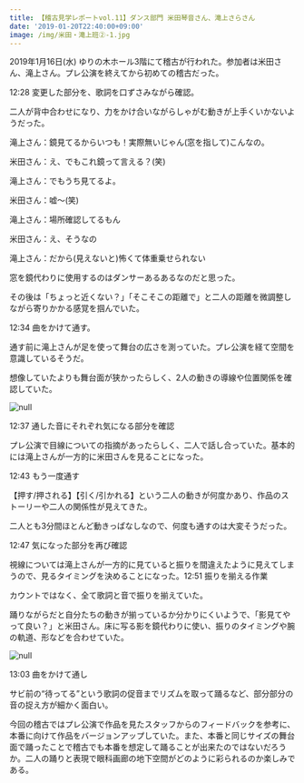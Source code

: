 ```yaml
---
title: 【稽古見学レポートvol.11】ダンス部門 米田琴音さん、滝上さらさん
date: '2019-01-20T22:40:00+09:00'
image: /img/米田・滝上班②-1.jpg
---
```

2019年1月16日(水) ゆりの木ホール3階にて稽古が行われた。参加者は米田さん、滝上さん。プレ公演を終えてから初めての稽古だった。

12:28 変更した部分を、歌詞を口ずさみながら確認。

二人が背中合わせになり、力をかけ合いながらしゃがむ動きが上手くいかないようだった。

滝上さん：鏡見てるからいつも！実際無いじゃん(窓を指して)こんなの。

米田さん：え、でもこれ鏡って言える？(笑)

滝上さん：でもうち見てるよ。

米田さん：嘘～(笑)

滝上さん：場所確認してるもん

米田さん：え、そうなの

滝上さん：だから(見えないと)怖くて体重乗せられない

窓を鏡代わりに使用するのはダンサーあるあるなのだと思った。

その後は「ちょっと近くない？」「そこそこの距離で」と二人の距離を微調整しながら寄りかかる感覚を掴んでいた。

12:34 曲をかけて通す。

通す前に滝上さんが足を使って舞台の広さを測っていた。プレ公演を経て空間を意識しているそうだ。

想像していたよりも舞台面が狭かったらしく、2人の動きの導線や位置関係を確認していた。

![null](/img/米田・滝上班②-1.jpg)

12:37 通した音にそれぞれ気になる部分を確認

プレ公演で目線についての指摘があったらしく、二人で話し合っていた。基本的には滝上さんが一方的に米田さんを見ることになった。

12:43 もう一度通す

【押す/押される】【引く/引かれる】という二人の動きが何度かあり、作品のストーリーや二人の関係性が見えてきた。

二人とも3分間ほとんど動きっぱなしなので、何度も通すのは大変そうだった。

12:47 気になった部分を再び確認

視線については滝上さんが一方的に見ていると振りを間違えたように見えてしまうので、見るタイミングを決めることになった。12:51 振りを揃える作業

カウントではなく、全て歌詞と音で振りを揃えていた。

踊りながらだと自分たちの動きが揃っているか分かりにくいようで、「影見てやって良い？」と米田さん。床に写る影を鏡代わりに使い、振りのタイミングや腕の軌道、形などを合わせていた。

![null](/img/米田・滝上班②-2.jpg)



13:03 曲をかけて通し

サビ前の“待ってる”という歌詞の促音までリズムを取って踊るなど、部分部分の音の捉え方が細かく面白い。

今回の稽古ではプレ公演で作品を見たスタッフからのフィードバックを参考に、本番に向けて作品をバージョンアップしていた。また、本番と同じサイズの舞台面で踊ったことで稽古でも本番を想定して踊ることが出来たのではないだろうか。二人の踊りと表現で眼科画廊の地下空間がどのように彩られるのか楽しみである。
